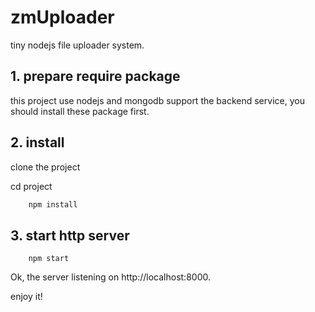 # zmUploader

tiny nodejs file uploader system.

## 1. prepare require package

this project use nodejs and mongodb support the backend service, you should install these package first. 

## 2. install

clone the project

cd project

```javascript
	npm install
```

## 3. start http server

```
	npm start
```

Ok, the server listening on http://localhost:8000.

enjoy it!
